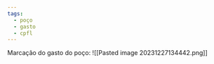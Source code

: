 ```yaml
---
tags:
  - poço
  - gasto
  - cpfl
---
```


Marcação do gasto do poço:
![[Pasted image 20231227134442.png]]

